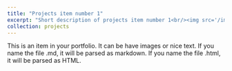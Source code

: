 ```yaml
---
title: "Projects item number 1"
excerpt: "Short description of projects item number 1<br/><img src='/images/500x300.png' width='100px'>"
collection: projects
---
```


This is an item in your portfolio. It can be have images or nice text. If you name the file .md, it will be parsed as markdown. If you name the file .html, it will be parsed as HTML. 
